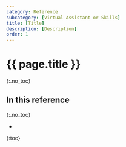 ```yaml
---
category: Reference
subcategory: [Virtual Assistant or Skills]
title: [Title]
description: [Description]
order: 1
---
```


# {{ page.title }}
{:.no_toc}

## In this reference
{:.no_toc}

* 
{:toc}
